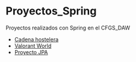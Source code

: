 # Proyectos_Spring
Proyectos realizados con Spring en el CFGS_DAW

* [Cadena hostelera](https://github.com/E7OY/Proyectos_Spring/tree/main/CadenaHostelera)
* [Valorant World](https://github.com/E7OY/Proyectos_Spring/tree/main/ValorantWorldFinalizado)
* [Proyecto JPA](https://github.com/E7OY/Proyectos_Spring/tree/main/ValorantWorldFinalizado)
